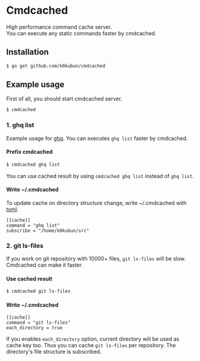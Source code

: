 # Cmdcached

High performance command cache server.  
You can execute any static commands faster by cmdcached.

## Installation

```bash
$ go get github.com/k0kubun/cmdcached
```

## Example usage

First of all, you should start cmdcached server.

```bash
$ cmdcached
```

### 1. ghq list

Example usage for [ghq](https://github.com/motemen/ghq). You can executes `ghq list` faster by cmdcached.

#### Prefix cmdcached

```bash
$ cmdcached ghq list
```

You can use cached result by using `cmdcached ghq list` instead of `ghq list`.

#### Write ~/.cmdcached

To update cache on directory structure change, write ~/.cmdcached with [toml](https://github.com/toml-lang/toml).

```
[[cache]]
command = "ghq list"
subscribe = "/home/k0kubun/src"
```

### 2. git ls-files

If you work on git repository with 10000+ files, `git ls-files` will be slow. Cmdcached can make it faster.

#### Use cached result

```bash
$ cmdcached git ls-files
```

#### Write ~/.cmdcached

```
[[cache]]
command = "git ls-files"
each_directory = true
```

If you enables `each_directory` option, current directory will be used as cache key too.
Thus you can cache `git ls-files` per repository. The directory's file structure is subscribed.
